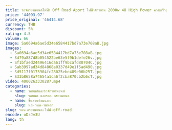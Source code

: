 ```yaml
---
title: รถจักรยานยนต์ไฟฟ้า Off Road Aport ไฟฟ้าจักรยาน 2000w 48 High Power ความเร็วสูงไฟฟ้าจักรยานยนต์ไฟฟ้า Moped รถจักรยานยนต์
price: '44093.97'
price_original: '46414.68'
currency: THB
discount: 5%
rating: 4.5
volume: 66
image: Sa0694a6ae5d34e6584417bd7a73e708aB.jpg
images:
  - Sa0694a6ae5d34e6584417bd7a73e708aB.jpg
  - Sd79a887d8b054522be63e5f9b1defe26v.jpg
  - Sf1bfaed24496416da61ff9bcafd80704C.jpg
  - Sab3997ad34d84868a0337d49e1f5ad490.jpg
  - Sd5117f0173904fc28025ebe489e06b25T.jpg
  - S33b8658a74654a1ca6f2cba870cb2b6cT.jpg
video: 4000263330287.mp4
categories:
  - name: รถยนต์และรถจักรยานยนต์
    slug: รถยนต-และรถจ-กรยานยนต
  - name: ชิ้นส่วนด้านนอก
    slug: นส-วนด-านนอก
slug: รถจ-กรยานยนต-ไฟฟ-off-road
encode: oDrJv3U
lang: th
---
```

  